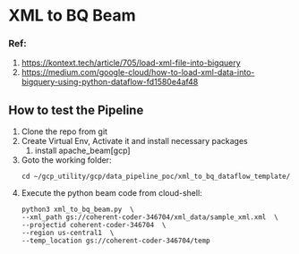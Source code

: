 # XML to BQ Beam

### Ref: 
1. https://kontext.tech/article/705/load-xml-file-into-bigquery
2. https://medium.com/google-cloud/how-to-load-xml-data-into-bigquery-using-python-dataflow-fd1580e4af48

## How to test the Pipeline
1. Clone the repo from git
2. Create Virtual Env, Activate it and install necessary packages
    1. install apache_beam[gcp]
2. Goto the working folder:
    ```shell
    cd ~/gcp_utility/gcp/data_pipeline_poc/xml_to_bq_dataflow_template/
    ```
3. Execute the python beam code from cloud-shell:
    ```shell
    python3 xml_to_bq_beam.py  \
    --xml_path gs://coherent-coder-346704/xml_data/sample_xml.xml  \
    --projectid coherent-coder-346704  \
    --region us-central1  \
    --temp_location gs://coherent-coder-346704/temp
    ```